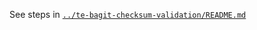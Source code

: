 See steps in [`../te-bagit-checksum-validation/README.md`](../te-bagit-checksum-validation/README.md)
